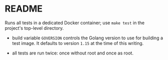 # README

Runs all tests in a dedicated Docker container; use `make test` in the
project's top-level directory.

- build variable `GOVERSION` controls the Golang version to use for building a
  test image. It defaults to version `1.15` at the time of this writing.

- all tests are run twice: once without root and once as root.